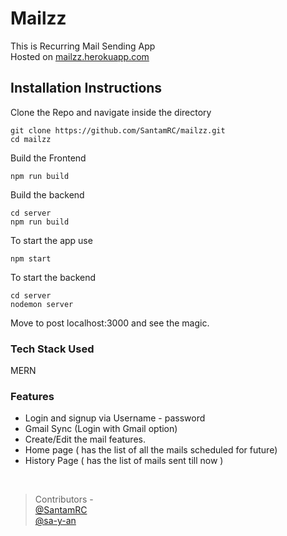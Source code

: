 # Mailzz

This is  Recurring Mail Sending App
<br/>
Hosted on <a href="https://mailzz.herokuapp.com/"> mailzz.herokuapp.com </a>

## Installation Instructions 
Clone the Repo and navigate inside the directory
```
git clone https://github.com/SantamRC/mailzz.git
cd mailzz
```
Build the Frontend
```
npm run build
```
Build the backend
```
cd server
npm run build
```

To start the app use
```
npm start
```
To start the backend
```
cd server
nodemon server
```


Move to post localhost:3000 and see the magic.
<br/>

### Tech Stack Used 
MERN 

### Features 

- Login and signup via  Username - password
- Gmail Sync (Login with Gmail option)
- Create/Edit the mail features.
- Home page ( has the list of all the mails scheduled for future)
- History Page ( has the list of mails sent till now )

<br/>

> Contributors - 
> <br/>
> <a href="https://github.com/SantamRC">@SantamRC</a>
> <br/>
> <a href="https://github.com/sa-y-an">@sa-y-an</a>






